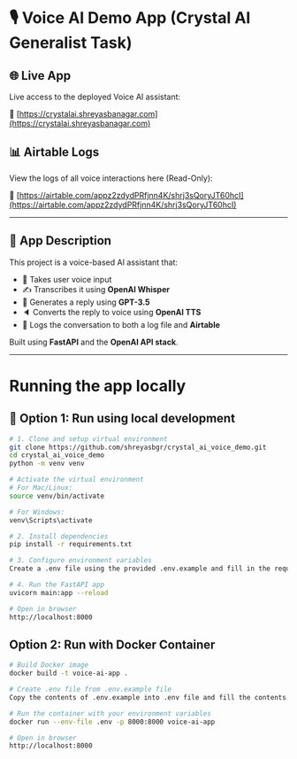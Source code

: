 # 🎙️ Voice AI Demo App (Crystal AI Generalist Task)

## 🌐 Live App

Live access to the deployed Voice AI assistant:

🔗 [https://crystalai.shreyasbanagar.com](https://crystalai.shreyasbanagar.com)  


## 📊 Airtable Logs

View the logs of all voice interactions here (Read-Only):

🔗 [https://airtable.com/appz2zdydPRfjnn4K/shrj3sQoryJT60hcI](https://airtable.com/appz2zdydPRfjnn4K/shrj3sQoryJT60hcI)

---

## 🧠 App Description

This project is a voice-based AI assistant that:

- 🎤 Takes user voice input  
- ✍️ Transcribes it using **OpenAI Whisper**  
- 💬 Generates a reply using **GPT-3.5**  
- 🔈 Converts the reply to voice using **OpenAI TTS**  
- 📝 Logs the conversation to both a log file and **Airtable**

Built using **FastAPI** and the **OpenAI API stack**.

---

# Running the app locally

## 🚀 Option 1: Run using local development

```bash
# 1. Clone and setup virtual environment
git clone https://github.com/shreyasbgr/crystal_ai_voice_demo.git
cd crystal_ai_voice_demo
python -m venv venv

# Activate the virtual environment
# For Mac/Linux:
source venv/bin/activate

# For Windows:
venv\Scripts\activate

# 2. Install dependencies
pip install -r requirements.txt

# 3. Configure environment variables
Create a .env file using the provided .env.example and fill in the required API keys

# 4. Run the FastAPI app
uvicorn main:app --reload

# Open in browser
http://localhost:8000
```

## Option 2: Run with Docker Container
```bash
# Build Docker image
docker build -t voice-ai-app .

# Create .env file from .env.example file
Copy the contents of .env.example into .env file and fill the contents with the required API keys

# Run the container with your environment variables
docker run --env-file .env -p 8000:8000 voice-ai-app

# Open in browser
http://localhost:8000
```